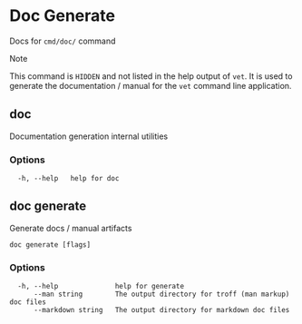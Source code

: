 # Doc Generate

Docs for `cmd/doc/` command

> [!NOTE]
> This command is `HIDDEN` and not listed in the help output of `vet`. It is used to generate the documentation / manual for the `vet` command line application.

## doc

Documentation generation internal utilities

### Options

```
  -h, --help   help for doc
```

## doc generate

Generate docs / manual artifacts

```
doc generate [flags]
```

### Options

```
  -h, --help              help for generate
      --man string        The output directory for troff (man markup) doc files
      --markdown string   The output directory for markdown doc files
```
